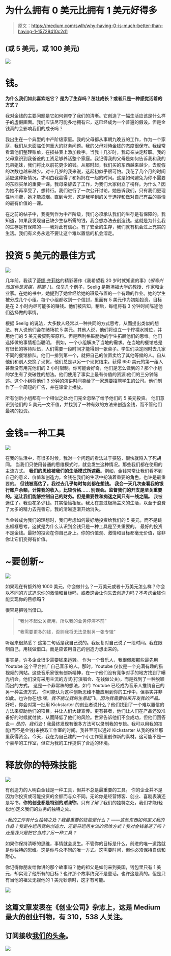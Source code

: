 # 为什么拥有 0 美元比拥有 1 美元好得多

> 原文：<https://medium.com/swlh/why-having-0-is-much-better-than-having-1-15729410c2d1>

## (或 5 美元，或 100 美元)

![](img/73dfd781bb751f13ca4e8823d7ca1140.png)

# **钱**。

**为什么我们如此喜欢吃它？
是为了生存吗？茁壮成长？或者只是一种感觉活着的方式？**

我对金钱的主要问题是它如何剥夺了我们的清晰。它创造了一幅生活应该是什么样子的虚假画面。我们应该尽可能多地拥有它，这已经成为一个普遍的假设。但是金钱真的会影响我们的成长吗？

我出生在一个典型的中产阶级家庭。我的父母都从事朝九晚五的工作，作为一个家庭，我们从未面临任何重大的财务问题。我的父母对待金钱的态度很保守。我经常看着他们整理账单，在损益表上添加数字。当我十几岁时，我母亲决定辞职。我的父母意识到我爸爸的工资足够养活整个家庭。我记得我的父母是如何告诉我和我的兄弟姐妹，我们将比以前花更少的钱。从那时起，我们买的东西越来越少，去度假的次数也越来越少。对十几岁的我来说，这起初似乎很可怕。我花了几个月的时间适应这种新情况，才明白我赢得了和妈妈在一起的时间。这是如何避免为你不需要的东西买单的重要一课。我母亲辞去了工作，为我们大家树立了榜样。为什么？因为她不再享受了，想转行。我们进行了一次公开讨论，她告诉我们，只有我们更理性地消费，她才能戒烟。直到今天，这是我学到的关于选择和做对自己有益的事情的最有价值的一课。

在之前的帖子中，我提到作为中产阶级，我们必须承认我们的生存是有保障的。我知道，如果我发现自己缺少生存所需的钱，我会想办法去创造钱。这就是为什么我的生存是有保障的——我对此有信心。有了安全的生存，我们就有机会过上充实的生活。我们有义务永远不要让这个难以置信的机会溜走。

# 投资 5 美元的最佳方式

![](img/68ac65f6f3e853df9019672eb9825c3c.png)

几年前，我读了[蒂娜·齐莉格](https://medium.com/u/f0ff034d3bf9?source=post_page-----15729410c2d1--------------------------------)的精彩著作《我希望我 20 岁时就知道的事》(*很高兴知道你是灵媒，蒂娜！*)。仅举几个例子，Seelig 是斯坦福大学的教授、作家和企业家。在她的书中，她提到了她曾经给她的班级布置的一个有趣的作业。她的学生被分成几个小组。每个小组都收到一个信封，里面有 5 美元作为初始投资。目标是在 2 小时内尽可能多的赚钱。他们被告知，稍后，每组将有 3 分钟时间陈述他们选择做的事情。

根据 Seelig 的说法，大多数人经常以一种共同的方式思考，从而提出类似的想法。有人说他们会在赌场花 5 美元。其他人说，他们将设立一个柠檬水摊位，并用他们的 5 美元投资购买原料。但是西利格鼓励她的学生拓展他们的思维。他们选择做的事情相当聪明。
例如，一个小组解决了当地的需求。在当地的餐馆总是有很长的等待队伍，人们需要一段时间才能得到一张桌子。学生们决定同时去几家不同的餐馆排队。他们一排到第一个，就把自己的位置卖给了其他等候的人。自从他们和别人交换了现货，他们总是以另一个现货结束。获得 650 美元的第一组人甚至没有用完他们的 2 小时限制。你可能会好奇，他们是怎么做到的？那个小组的学生有了突破性的想法。他们使用了事实上最有价值的资源:他们的三分钟陈述。这个小组将他们 3 分钟的演讲时间卖给了一家想要招聘学生的公司。他们制作了一个简短的广告，并在课堂上播放。

所有创新小组都有一个相似之处:他们完全忽略了给予他们的 5 美元投资。
他们意识到他们的 5 美元一文不值，并找到了一种有效的方法来创造金钱，而不管他们最初的投资。

# 金钱=一种工具

![](img/9a6df02e8448c9acb02fe6181dbbb0d8.png)

在我的生活中，有很多时候，我对一个问题的看法过于狭隘，很快就陷入了死胡同。
当我们只使用普通的思维模式时，就会发生这种情况。那些我们都在使用的主流方式。
**我们的思维被我们的生活模式所遮蔽**。例如，金钱常常让我们看不到自己的意义、价值和创造力。金钱在我们的生活中扮演着重要的角色。也许是最重要的。
**但钱被高估了。我过去几乎每时每刻都在想钱。
我会一天几次查看我的银行账户余额，计算我的收入，比较价格……
别误会。监督我们的开支是至关重要的。这让我们能够控制自己的财务。但是重要性和痴迷之间只有一线之隔。** 我被迷住了。我没花多少钱。其实恰恰相反。我太在意过极简主义的生活，以至于浪费了太多的精力去完善它。我的清晰逐渐开始消失。

当金钱成为我们的理想时，我们考虑如何最好地投资给我们的 5 美元，而不是跳出框框思考。这就是为什么认识到金钱只是一种工具是至关重要的。
最好的投资不是金钱。最好的投资在你自己身上。你的价值观、激情和目标都毫无价值，除非你让它们变得有价值。

# ~要创新~

![](img/86408e200eef7b2f8e65e1ce60e60cfd.png)

如果现在有额外的 1000 美元，你会做什么？一万美元或者十万美元怎么样？你会以不同的方式追求你的激情和目标吗，或者这会让你失去创造力吗？不考虑金钱你能实现你的目标**吗？**

很容易把钱当借口。

> “我付不起公关费用，所以我的业务停滞不前”
> 
> “我需要更多的钱，否则我将无法录制另一张专辑”

听起来很熟悉？
这第二句话是我自己说的。我反复对自己说了一段时间。我在限制自己，用钱做借口。而是应该用自己的创造力想出来的。

事实是，许多企业很少需要钱来运转。
作为一个音乐人，我很佩服那些最先用 Youtube 这个平台推广自己音乐的人。那时，Youtube 仅仅是一个充满有趣的猫视频的网站。这些音乐家很有创新精神，在一个他们没有竞争对手的地方找到了曝光机会。他们没有采用主流的方式(打演唱会、花钱做公关)，而是找到了一种脱颖而出的方式。
这是一个非常棒的想法，如今 Youtube 已经成为音乐人推销自己的另一种主流方式。
你可能认为这种创新思维不能应用到你的工作中，但事实并非如此。也许你在想:*嘿，我不能让我的生意起飞，因为我需要钱来开发我的产品。*
好吧，你会对第一批用 Kickstarter 的创业者说什么？他们找到了一个难以置信的方法来资助他们的项目，并让人们大肆宣传。更有甚者，他们让人们在产品还没准备好的时候就付款，从而降低了他们的风险。世界告诉他们不会成功，但他们回答说— *是的，我们会*！我最终发现有很多方法可以录制我的专辑。我可以用我的技能(而不是金钱)来换取工作室的时间。我甚至可以通过 Kickstarter 从我的粉丝那里获得资金。今天，我在为自己建的一个小工作室里创作新的素材。这可能不是一个豪华的工作室，但它为我的工作提供了合适的环境。

# 释放你的特殊技能

![](img/bcd15eecae6b58c86018c11c9b123c1c.png)

有创造力的人明白金钱是一种工具，但并不总是最重要的工具。
你的企业并不是因为你投资或可能投资的金额而与众不同。无论你是经营博客、创业、喜剧表演还是写书，**你的创业都是特别的*感谢*你**。只有了解了我们的独特之处，我们才能(轻松地)定义我们的业务的独特之处。

*-我的工作有什么独特之处？我最重要的技能是什么？
——这些东西如何定义我的作品？我是在运用我的创造力，还是只运用主流的思维方式？我对金钱着迷了吗？还是我只是把它当成了另一种工具？*

如果你保持清晰的思维，事情就会发生。不管你的目标是什么，前进的唯一道路就是你独特的思维。这是你与众不同的唯一方式。这需要时间，但你必须保持自信和耐心。

你记得你朋友给你讲的那个故事吗？他的祖父是如何来到美国，钱包里只有 1 美元，却实现了他所有的目标？也许那个故事终究不是童话。也许这是真的。但是只有当他的祖父无视他的 1 美元钞票时，这才有可能。

[![](img/308a8d84fb9b2fab43d66c117fcc4bb4.png)](https://medium.com/swlh)

## 这篇文章发表在《创业公司》杂志上，这是 Medium 最大的创业刊物，有 310，538 人关注。

## 订阅接收[我们的头条](http://growthsupply.com/the-startup-newsletter/)。

[![](img/b0164736ea17a63403e660de5dedf91a.png)](https://medium.com/swlh)